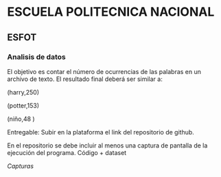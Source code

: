 # ESCUELA POLITECNICA NACIONAL
## ESFOT
### Analisis de datos

El objetivo es contar el número de ocurrencias de las palabras en un archivo de texto. El resultado final deberá ser similar a:

(harry,250) 

(potter,153) 

(niño,48 )

Entregable:
Subir en la plataforma el link del repositorio de github.

En el repositorio se debe incluir al menos una captura de pantalla de la ejecución del programa.
Código + dataset

*Capturas*
                                                                                                                                                                                                                                                                                                                                                                                                                                                                                                                                                                                                                                                                                                                                                                     
